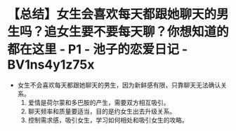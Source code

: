 # 【总结】女生会喜欢每天都跟她聊天的男生吗？追女生要不要每天聊？你想知道的都在这里 - P1 - 池子的恋爱日记 - BV1ns4y1z75x

-   女生不会喜欢每天都跟她聊天的男生，因为新鲜感有限，只靠聊天无法确认关系。
    1.  爱情是荷尔蒙和多巴胺的产生，需要双方相互吸引。
    2.  聊天频率和质量要适当，目的是约女生出去升级关系。
    3.  控制需求感，吸引女生，学习如何相处和吸引女生的攻略。